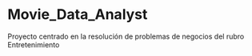# Movie_Data_Analyst
Proyecto centrado en la resolución de problemas de negocios del rubro Entretenimiento
